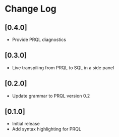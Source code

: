 # Change Log

## [0.4.0]

- Provide PRQL diagnostics

## [0.3.0]

- Live transpiling from PRQL to SQL in a side panel

## [0.2.0]

- Update grammar to PRQL version 0.2

## [0.1.0]

- Initial release
- Add syntax highlighting for PRQL
